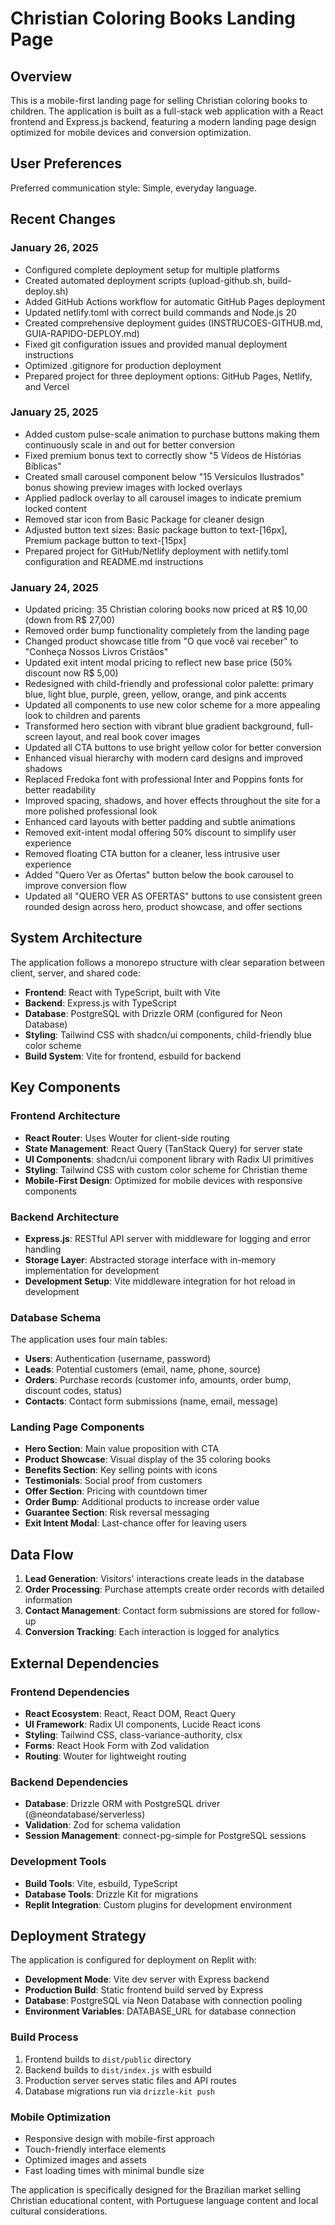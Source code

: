 # Christian Coloring Books Landing Page

## Overview

This is a mobile-first landing page for selling Christian coloring books to children. The application is built as a full-stack web application with a React frontend and Express.js backend, featuring a modern landing page design optimized for mobile devices and conversion optimization.

## User Preferences

Preferred communication style: Simple, everyday language.

## Recent Changes

### January 26, 2025
- Configured complete deployment setup for multiple platforms
- Created automated deployment scripts (upload-github.sh, build-deploy.sh)
- Added GitHub Actions workflow for automatic GitHub Pages deployment
- Updated netlify.toml with correct build commands and Node.js 20
- Created comprehensive deployment guides (INSTRUCOES-GITHUB.md, GUIA-RAPIDO-DEPLOY.md)
- Fixed git configuration issues and provided manual deployment instructions
- Optimized .gitignore for production deployment
- Prepared project for three deployment options: GitHub Pages, Netlify, and Vercel

### January 25, 2025
- Added custom pulse-scale animation to purchase buttons making them continuously scale in and out for better conversion
- Fixed premium bonus text to correctly show "5 Vídeos de Histórias Bíblicas"
- Created small carousel component below "15 Versículos Ilustrados" bonus showing preview images with locked overlays
- Applied padlock overlay to all carousel images to indicate premium locked content
- Removed star icon from Basic Package for cleaner design
- Adjusted button text sizes: Basic package button to text-[16px], Premium package button to text-[15px]
- Prepared project for GitHub/Netlify deployment with netlify.toml configuration and README.md instructions

### January 24, 2025
- Updated pricing: 35 Christian coloring books now priced at R$ 10,00 (down from R$ 27,00)
- Removed order bump functionality completely from the landing page
- Changed product showcase title from "O que você vai receber" to "Conheça Nossos Livros Cristãos"
- Updated exit intent modal pricing to reflect new base price (50% discount now R$ 5,00)
- Redesigned with child-friendly and professional color palette: primary blue, light blue, purple, green, yellow, orange, and pink accents
- Updated all components to use new color scheme for a more appealing look to children and parents
- Transformed hero section with vibrant blue gradient background, full-screen layout, and real book cover images
- Updated all CTA buttons to use bright yellow color for better conversion
- Enhanced visual hierarchy with modern card designs and improved shadows
- Replaced Fredoka font with professional Inter and Poppins fonts for better readability
- Improved spacing, shadows, and hover effects throughout the site for a more polished professional look
- Enhanced card layouts with better padding and subtle animations
- Removed exit-intent modal offering 50% discount to simplify user experience
- Removed floating CTA button for a cleaner, less intrusive user experience
- Added "Quero Ver as Ofertas" button below the book carousel to improve conversion flow
- Updated all "QUERO VER AS OFERTAS" buttons to use consistent green rounded design across hero, product showcase, and offer sections

## System Architecture

The application follows a monorepo structure with clear separation between client, server, and shared code:

- **Frontend**: React with TypeScript, built with Vite
- **Backend**: Express.js with TypeScript
- **Database**: PostgreSQL with Drizzle ORM (configured for Neon Database)
- **Styling**: Tailwind CSS with shadcn/ui components, child-friendly blue color scheme
- **Build System**: Vite for frontend, esbuild for backend

## Key Components

### Frontend Architecture
- **React Router**: Uses Wouter for client-side routing
- **State Management**: React Query (TanStack Query) for server state
- **UI Components**: shadcn/ui component library with Radix UI primitives
- **Styling**: Tailwind CSS with custom color scheme for Christian theme
- **Mobile-First Design**: Optimized for mobile devices with responsive components

### Backend Architecture
- **Express.js**: RESTful API server with middleware for logging and error handling
- **Storage Layer**: Abstracted storage interface with in-memory implementation for development
- **Development Setup**: Vite middleware integration for hot reload in development

### Database Schema
The application uses four main tables:
- **Users**: Authentication (username, password)
- **Leads**: Potential customers (email, name, phone, source)
- **Orders**: Purchase records (customer info, amounts, order bump, discount codes, status)
- **Contacts**: Contact form submissions (name, email, message)

### Landing Page Components
- **Hero Section**: Main value proposition with CTA
- **Product Showcase**: Visual display of the 35 coloring books
- **Benefits Section**: Key selling points with icons
- **Testimonials**: Social proof from customers
- **Offer Section**: Pricing with countdown timer
- **Order Bump**: Additional products to increase order value
- **Guarantee Section**: Risk reversal messaging
- **Exit Intent Modal**: Last-chance offer for leaving users

## Data Flow

1. **Lead Generation**: Visitors' interactions create leads in the database
2. **Order Processing**: Purchase attempts create order records with detailed information
3. **Contact Management**: Contact form submissions are stored for follow-up
4. **Conversion Tracking**: Each interaction is logged for analytics

## External Dependencies

### Frontend Dependencies
- **React Ecosystem**: React, React DOM, React Query
- **UI Framework**: Radix UI components, Lucide React icons
- **Styling**: Tailwind CSS, class-variance-authority, clsx
- **Forms**: React Hook Form with Zod validation
- **Routing**: Wouter for lightweight routing

### Backend Dependencies
- **Database**: Drizzle ORM with PostgreSQL driver (@neondatabase/serverless)
- **Validation**: Zod for schema validation
- **Session Management**: connect-pg-simple for PostgreSQL sessions

### Development Tools
- **Build Tools**: Vite, esbuild, TypeScript
- **Database Tools**: Drizzle Kit for migrations
- **Replit Integration**: Custom plugins for development environment

## Deployment Strategy

The application is configured for deployment on Replit with:

- **Development Mode**: Vite dev server with Express backend
- **Production Build**: Static frontend build served by Express
- **Database**: PostgreSQL via Neon Database with connection pooling
- **Environment Variables**: DATABASE_URL for database connection

### Build Process
1. Frontend builds to `dist/public` directory
2. Backend builds to `dist/index.js` with esbuild
3. Production server serves static files and API routes
4. Database migrations run via `drizzle-kit push`

### Mobile Optimization
- Responsive design with mobile-first approach
- Touch-friendly interface elements
- Optimized images and assets
- Fast loading times with minimal bundle size

The application is specifically designed for the Brazilian market selling Christian educational content, with Portuguese language content and local cultural considerations.